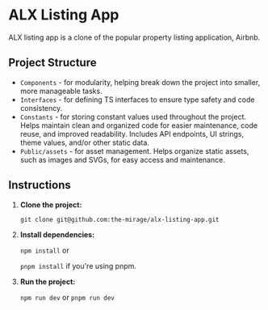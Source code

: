 # ALX Listing App

ALX listing app is a clone of the popular property listing application, Airbnb.

## Project Structure

- `Components` - for modularity, helping break down the project into smaller, more manageable tasks.
- `Interfaces` - for defining TS interfaces to ensure type safety and code consistency.
- `Constants` - for storing constant values used throughout the project. Helps maintain clean and organized code for easier maintenance, code reuse, and improved readability. Includes API endpoints, UI strings, theme values, and/or other static data.
- `Public/assets` - for asset management. Helps organize static assets, such as images and SVGs, for easy access and maintenance.

## Instructions

1.  **Clone the project:**

    `git clone git@github.com:the-mirage/alx-listing-app.git`

2.  **Install dependencies:**

    `npm install` or

    `pnpm install` if you're using pnpm.

3.  **Run the project:**

    `npm run dev` or `pnpm run dev`
